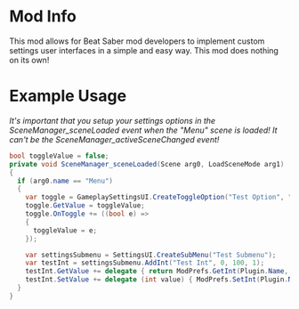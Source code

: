 # Mod Info
This mod allows for Beat Saber mod developers to implement custom settings user interfaces in a simple and easy way. This mod does nothing on its own!

# Example Usage
*It's important that you setup your settings options in the SceneManager_sceneLoaded event when the "Menu" scene is loaded! It can't be the SceneManager_activeSceneChanged event!*
```cs
bool toggleValue = false;
private void SceneManager_sceneLoaded(Scene arg0, LoadSceneMode arg1) 
{
  if (arg0.name == "Menu")
  {
    var toggle = GameplaySettingsUI.CreateToggleOption("Test Option", "This is a short description of the option, which will be displayed as a tooltip when you hover over it");
    toggle.GetValue = toggleValue;
    toggle.OnToggle += ((bool e) =>
    {
      toggleValue = e;
    });

    var settingsSubmenu = SettingsUI.CreateSubMenu("Test Submenu");
    var testInt = settingsSubmenu.AddInt("Test Int", 0, 100, 1);
    testInt.GetValue += delegate { return ModPrefs.GetInt(Plugin.Name, "Test Int", 0, true); };
    testInt.SetValue += delegate (int value) { ModPrefs.SetInt(Plugin.Name, "Test Int", value); };
  }
}
